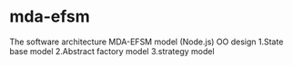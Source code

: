 # mda-efsm
The software architecture MDA-EFSM model (Node.js)
OO design
1.State base model
2.Abstract factory model
3.strategy model 
